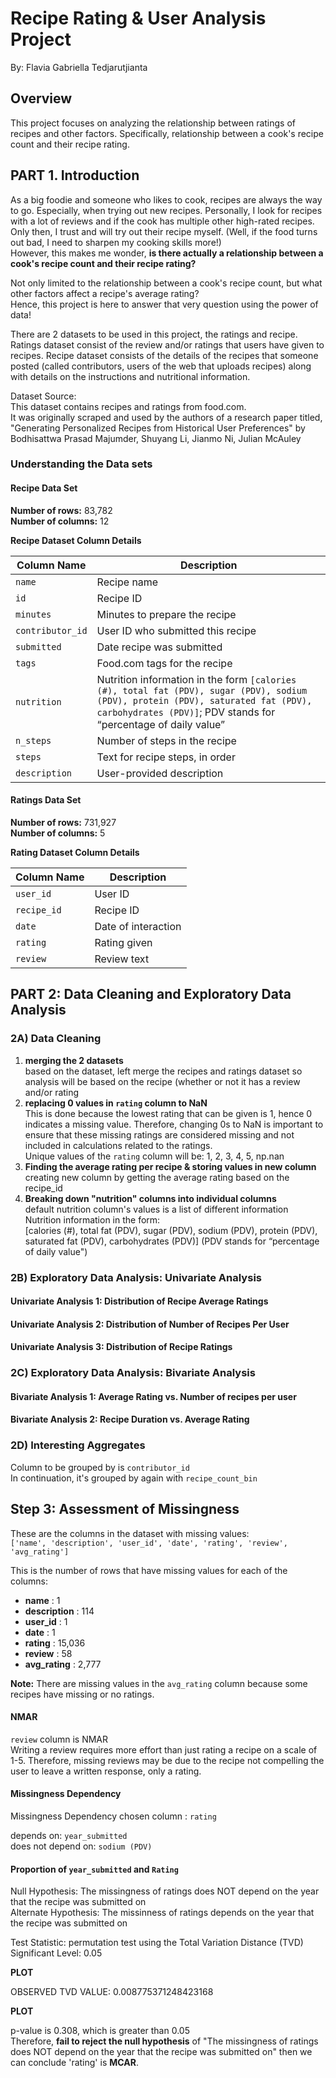 # Recipe Rating & User Analysis Project
By: Flavia Gabriella Tedjarutjianta

## Overview
This project focuses on analyzing the relationship between ratings of recipes and other factors. Specifically, relationship between a cook's recipe count and their recipe rating. 

## PART 1. Introduction
As a big foodie and someone who likes to cook, recipes are always the way to go. Especially, when trying out new recipes. Personally, I look for recipes with a lot of reviews and if the cook has multiple other high-rated recipes. Only then, I trust and will try out their recipe myself. (Well, if the food turns out bad, I need to sharpen my cooking skills more!)\
However, this makes me wonder, **is there actually a relationship between a cook's recipe count and their recipe rating?**

Not only limited to the relationship between a cook's recipe count, but what other factors affect a recipe's average rating?\
Hence, this project is here to answer that very question using the power of data!

There are 2 datasets to be used in this project, the ratings and recipe. Ratings dataset consist of the review and/or ratings that users have given to recipes. Recipe dataset consists of the details of the recipes that someone posted (called contributors, users of the web that uploads recipes) along with details on the instructions and nutritional information. 

Dataset Source:\
This dataset contains recipes and ratings from food.com.\
It was originally scraped and used by the authors of a research paper titled, "Generating Personalized Recipes from Historical User Preferences" by Bodhisattwa Prasad Majumder, Shuyang Li, Jianmo Ni, Julian McAuley

### Understanding the Data sets
#### **Recipe Data Set**  
**Number of rows:**  83,782  
**Number of columns:**  12  

**Recipe Dataset Column Details**  

| Column Name       | Description |
|------------------|-------------|
| `name`          | Recipe name |
| `id`            | Recipe ID |
| `minutes`       | Minutes to prepare the recipe |
| `contributor_id` | User ID who submitted this recipe |
| `submitted`     | Date recipe was submitted |
| `tags`          | Food.com tags for the recipe |
| `nutrition`     | Nutrition information in the form `[calories (#), total fat (PDV), sugar (PDV), sodium (PDV), protein (PDV), saturated fat (PDV), carbohydrates (PDV)]`; PDV stands for “percentage of daily value” |
| `n_steps`       | Number of steps in the recipe |
| `steps`         | Text for recipe steps, in order |
| `description`   | User-provided description |

   
#### **Ratings Data Set**  
**Number of rows:**  731,927  
**Number of columns:**  5  

**Rating Dataset Column Details**  

| Column Name  | Description        |
|-------------|--------------------|
| `user_id`   | User ID            |
| `recipe_id` | Recipe ID          |
| `date`      | Date of interaction |
| `rating`    | Rating given       |
| `review`    | Review text        |


## PART 2: Data Cleaning and Exploratory Data Analysis
### 2A) Data Cleaning
1. **merging the 2 datasets**\
based on the dataset, left merge the recipes and ratings dataset so analysis will be based on the recipe (whether or not it has a review and/or rating
2. **replacing 0 values in `rating` column to NaN**\
This is done because the lowest rating that can be given is 1, hence 0 indicates a missing value. Therefore, changing 0s to NaN is important to ensure that these missing ratings are considered missing and not included in calculations related to the ratings.\
Unique values of the `rating`  column will be: 1, 2, 3, 4, 5, np.nan
3. **Finding the average rating per recipe & storing values in new column**\
creating new column by getting the average rating based on the recipe_id
4. **Breaking down "nutrition" columns into individual columns**\
default nutrition column's values is a list of different information\
Nutrition information in the form:\
[calories (#), total fat (PDV), sugar (PDV), sodium (PDV), protein (PDV), saturated fat (PDV), carbohydrates (PDV)] (PDV stands for “percentage of daily value")

### 2B) Exploratory Data Analysis: Univariate Analysis
#### Univariate Analysis 1: Distribution of Recipe Average Ratings
#### Univariate Analysis 2: Distribution of Number of Recipes Per User
#### Univariate Analysis 3: Distribution of Recipe Ratings

### 2C) Exploratory Data Analysis: Bivariate Analysis
#### Bivariate Analysis 1: Average Rating vs. Number of recipes per user
#### Bivariate Analysis 2: Recipe Duration vs. Average Rating 

### 2D) Interesting Aggregates
Column to be grouped by is `contributor_id`\
In continuation, it's grouped by again with `recipe_count_bin`

## Step 3: Assessment of Missingness
These are the columns in the dataset with missing values:  
`['name', 'description', 'user_id', 'date', 'rating', 'review', 'avg_rating']`  

This is the number of rows that have missing values for each of the columns:  

- **name** : 1  
- **description** : 114  
- **user_id** : 1  
- **date** : 1  
- **rating** : 15,036  
- **review** : 58  
- **avg_rating** : 2,777  

**Note:** There are missing values in the `avg_rating` column because some recipes have missing or no ratings.

#### NMAR
`review` column is NMAR\
Writing a review requires more effort than just rating a recipe on a scale of 1-5. Therefore, missing reviews may be due to the recipe not compelling the user to leave a written response, only a rating.

#### Missingness Dependency
Missingness Dependency
chosen column : `rating` 

depends on: `year_submitted`\
does not depend on: `sodium (PDV)`

#### Proportion of `year_submitted` and `Rating`
Null Hypothesis: The missingness of ratings does NOT depend on the year that the recipe was submitted on\
Alternate Hypothesis: The missinness of ratings depends on the year that the recipe was submitted on 

Test Statistic: permutation test using the Total Variation Distance (TVD)
Significant Level: 0.05

**PLOT**

OBSERVED TVD VALUE: 0.008775371248423168

**PLOT**

p-value is  0.308, which is greater than 0.05\
Therefore, **fail to reject the null hypothesis** of "The missingness of ratings does NOT depend on the year that the recipe was submitted on"
then we can conclude 'rating' is **MCAR**.

